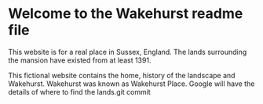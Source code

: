 # Welcome to the Wakehurst readme file
This website is for a real place in Sussex, England. The lands surrounding the mansion have existed from at least 1391.

This fictional website contains the home, history of the landscape and Wakehurst. Wakehurst was known as Wakehurst Place. Google will have the details of where to find the lands.git commit